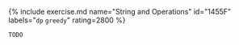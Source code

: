 {% include exercise.md name="String and Operations" id="1455F" labels="`dp` `greedy`" rating=2800 %}

```
TODO
```

